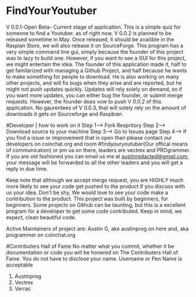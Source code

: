 
# FindYourYoutuber
V 0.0.1-Open Beta- Current stage of application. 
This is a simple quiz for someone to find a Youtuber.  as of right now, V 0.0.2 is planned to be released sometime in May. Once released, it should be availible in the Raspian Store, we will also release it on SourceForge. This program has a very simple command line gui, simply because the founder of this project was to lazy to build one. However, if you want to see a GUI for this project, we might entertain the idea. The founder of this application made it, half to get familarized with managing a Github Project, and half because he wants to make something for people to download. He is also working on many other projects, and will fix bugs when they arise and are reported, but he might not push updates quickly. Updates will rely solely on demand, so if you want more updates, you can either bug the founder, or submit merge requests. However, the founder does vow to push V 0.0.2 of this application. No gaurentees of V 0.0.3, that will solely rely on the amount of downloads it gets on Sourceforge and Raspbian.

#Developer | how to work on it
Step 1--> Fork Respritory
Step 2--> Download source to your machine
Step 3--> Go to Issues page
Step 4--> If you find a issue or improvement that is open than please contact our developers on coinchat.org and room #findyouryoutuber(Our offical means of communication) or pm us on there, leaders are vectrex and PROgrammer. 
If you are old fashioned you can email us me at austinredacted@gmail.com, your message will be forwarded to all the other leaders and you will get a reply in due time. 

Keep note that although we accept merge request, you are HIGHLY much more likely to see your code get pushed to the product if you discuss with us your idea. Don't be shy, We would love to see your code make a contribution to the product. This project was built by beginners, for beginners. Some projects on Github can be taunting, but this is a excellent program for a developer to get some code contributed. Keep in mind, we expect, clean beautiful code. 


Active Maintainers of project are:  Austin G, ake austinprog on here and, aka programmer on coinchat.org 
                             

#Contributers Hall of Fame 
No matter what you commit, whether it be documentation or code you will be honered on The Contributers Hall of Fame. You do not have to disclose your name. Username or Pen Name is acceptable 

1. Austinprog 
2. Vectrex
3. Verrac
